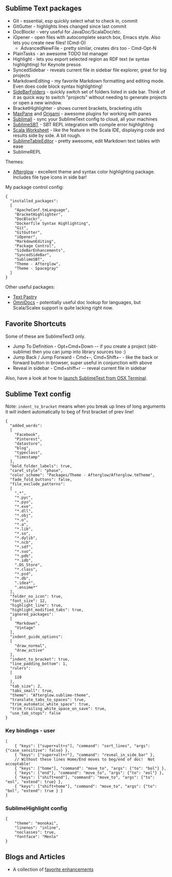 ## Sublime Text packages

* Git - essential, esp quickly select what to check in, commit
* GitGutter - highlights lines changed since last commit
* DocBlockr - very useful for JavaDoc/ScalaDoc/etc.
* iOpener - open files with autocomplete search box, Emacs style.  Also lets you create new files! (Cmd-O)
    * AdvancedNewFile - pretty similar, creates dirs too - Cmd-Opt-N
* PlainTasks - an awesome TODO list manager
* Highlight - lets you export selected region as RDF text (w syntax highlighting) for Keynote presos
* SyncedSidebar - reveals current file in sidebar file explorer, great for big projects
* MarkdownEditing - my favorite Markdown formatting and editing mode.  Even does code block syntax highlighting!
* [SideBarFolders](https://sublime.wbond.net/packages/SideBarFolders) - quickly switch set of folders listed in side bar.  Think of it as quick way to switch "projects" without needing to generate projects or open a new window.
* BracketHighlighter - shows current brackets, bracketing utils
* [MaxPane](https://github.com/jisaacks/MaxPane) and [Origami](https://github.com/SublimeText/Origami) - awesome plugins for working with panes
* [Sublimall](http://sublimall.org/#) - sync your SublimeText config to cloud, all your machines
* [SublimeSBT](https://github.com/jarhart/SublimeSBT) - SBT REPL integration with compile error highlighting
* [Scala Worksheet](https://bitbucket.org/inkytonik/scalaworksheet) - like the feature in the Scala IDE, displaying code and results side by side.  A bit rough.
* [SublimeTableEditor](https://github.com/vkocubinsky/SublimeTableEditor/blob/master/README.md) - pretty awesome, edit Markdown text tables with ease
* SublimeREPL

Themes:

* [Afterglow](https://github.com/YabataDesign/afterglow-theme) - excellent theme and syntax color highlighting package. Includes file type icons in side bar!

My package control config:

    {
      "installed_packages":
      [
        "ApacheConf.tmLanguage",
        "BracketHighlighter",
        "DocBlockr",
        "Dockerfile Syntax Highlighting",
        "Git",
        "GitGutter",
        "iOpener",
        "MarkdownEditing",
        "Package Control",
        "SideBarEnhancements",
        "SyncedSideBar",
        "SublimeSBT",
        "Theme - Afterglow",
        "Theme - Spacegray"
      ]
    }

Other useful packages:

* [Text Pastry](https://github.com/duydao/Text-Pastry/blob/master/README.md)
* [OmniDocs](https://sublime.wbond.net/packages/OmniDocs) - potentially useful doc lookup for languages, but Scala/Scalex support is quite lacking right now.

## Favorite Shortcuts

Some of these are SublimeText3 only.

* Jump To Definition - Opt+Cmd+Down  -- if you create a project (sbt-sublime) then you can jump into library sources too :)
* Jump Back / Jump Forward - Cmd+-, Cmd+Shift+- - like the back or forward button in browser, super useful in conjunction with above
* Reveal in sidebar - Cmd+shift+r  -- reveal current file in sidebar

Also, have a look at how to [launch SublimeText from OSX Terminal](https://gist.github.com/artero/1236170).

## Sublime Text config

Note: `indent_to_bracket` means when you break up lines of long arguments it will indent automatically to beg of first bracket of prev line!

    {
      "added_words":
      [
        "Facebook",
        "Pinterest",
        "datastore",
        "blog",
        "typeclass",
        "timestamp"
      ],
      "bold_folder_labels": true,
      "caret_style": "phase",
      "color_scheme": "Packages/Theme - Afterglow/Afterglow.tmTheme",
      "fade_fold_buttons": false,
      "file_exclude_patterns":
      [
        ".*",
        "*.pyc",
        "*.pyo",
        "*.exe",
        "*.dll",
        "*.obj",
        "*.o",
        "*.a",
        "*.lib",
        "*.so",
        "*.dylib",
        "*.ncb",
        "*.sdf",
        "*.suo",
        "*.pdb",
        "*.idb",
        ".DS_Store",
        "*.class",
        "*.psd",
        "*.db",
        ".idea*",
        ".ensime*"
      ],
      "folder_no_icon": true,
      "font_size": 12,
      "highlight_line": true,
      "highlight_modified_tabs": true,
      "ignored_packages":
      [
        "Markdown",
        "Vintage"
      ],
      "indent_guide_options":
      [
        "draw_normal",
        "draw_active"
      ],
      "indent_to_bracket": true,
      "line_padding_bottom": 1,
      "rulers":
      [
        110
      ],
      "tab_size": 2,
      "tabs_small": true,
      "theme": "Afterglow.sublime-theme",
      "translate_tabs_to_spaces": true,
      "trim_automatic_white_space": true,
      "trim_trailing_white_space_on_save": true,
      "use_tab_stops": false
    }

### Key bindings - user

    [
        { "keys": ["super+alt+s"], "command": "sort_lines", "args": {"case_sensitive": false} },
        { "keys": ["super+alt+r"], "command": "reveal_in_side_bar" },
        // Without these lines Home/End moves to beg/end of doc!  Not acceptable!
        { "keys": ["home"], "command": "move_to", "args": {"to": "bol"} },
        { "keys": ["end"], "command": "move_to", "args": {"to": "eol"} },
        { "keys": ["shift+end"], "command": "move_to", "args": {"to": "eol", "extend": true} },
        { "keys": ["shift+home"], "command": "move_to", "args": {"to": "bol", "extend": true } }
    ]

### SublimeHighlight config

```
{
    "theme": "monokai",
    "linenos": "inline",
    "noclasses": true,
    "fontface": "Menlo"
}
```


## Blogs and Articles

* A collection of [favorite enhancements](http://webdesign.tutsplus.com/articles/simple-visual-enhancements-for-better-coding-in-sublime-text--webdesign-18052)

